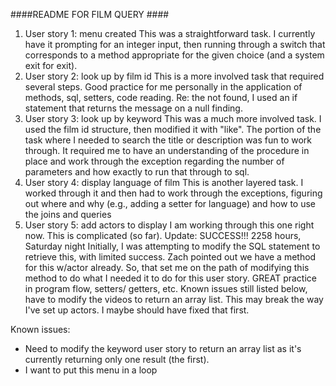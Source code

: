 ####README FOR FILM QUERY ####

1. User story 1: menu created
   This was a straightforward task. I currently have it prompting for an
   integer input, then running through a switch that corresponds to a method
   appropriate for the given choice (and a system exit for exit).
2. User story 2: look up by film id
   This is a more involved task that required several steps. Good practice for
   me personally in the application of methods, sql, setters, code reading.
   Re: the not found, I used an if statement that returns the message on a null
   finding.
3. User story 3: look up by keyword
   This was a much more involved task. I used the film id structure, then
   modified it with "like". The portion of the task where I needed to search
   the title or description was fun to work through. It required me to have
   an understanding of the procedure in place and work through the exception
   regarding the number of parameters and how exactly to run that through to
   sql.
4. User story 4: display language of film
   This is another layered task. I worked through it and then had to work
   through the exceptions, figuring out where and why (e.g., adding a setter
   for language) and how to use the joins and queries
5. User story 5: add actors to display
   I am working through this one right now. This is complicated (so far).
   Update: SUCCESS!!!  2258 hours, Saturday night
   Initially, I was attempting to modify the SQL statement to retrieve this,
   with limited success. Zach pointed out we have a method for this w/actor
   already. So, that set me on the path of modifying this method to do what I
   needed it to do for this user story. GREAT practice in program flow, setters/
   getters, etc. Known issues still listed below, have to modify the videos to return an array list. This may break the way I've set up actors. I maybe should have fixed that first.


Known issues:
- Need to modify the keyword user story to return an array list as it's currently returning only one result (the first).
- I want to put this menu in a loop
